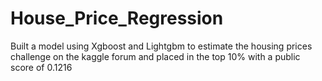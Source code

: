 # House_Price_Regression
 Built a model using Xgboost and Lightgbm to estimate the housing prices challenge on the kaggle forum and placed in the top 10% with a public score of 0.1216
